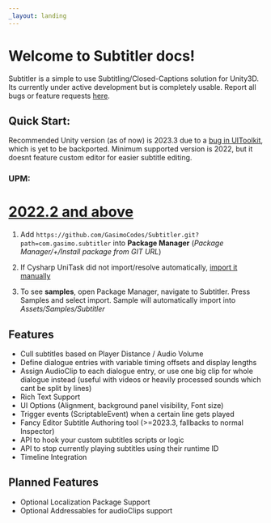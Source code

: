 ```yaml
---
_layout: landing
---
```


# Welcome to **Subtitler** docs!

Subtitler is a simple to use Subtitling/Closed-Captions solution for Unity3D. Its currently under active development but is completely usable. Report all bugs or feature requests [here](https://github.com/GasimoCodes/Subtitler/issues/new/choose).


## Quick Start:
Recommended Unity version (as of now) is 2023.3 due to a [bug in UIToolkit](https://forum.unity.com/threads/cant-bind-multicolumnlistview-to-property.1425945/), which is yet to be backported. Minimum supported version is 2022, but it doesnt feature custom editor for easier subtitle editing. 

### UPM:

# [2022.2 and above](#tab/newer)

1. Add `https://github.com/GasimoCodes/Subtitler.git?path=com.gasimo.subtitler` into **Package Manager** 
(*Package Manager/+/Install package from GIT URL*)

2. If Cysharp UniTask did not import/resolve automatically, [import it manually](https://github.com/Cysharp/UniTask)  
3. To see **samples**, open Package Manager, navigate to Subtitler. Press Samples and select import. Sample will automatically import into *Assets/Samples/Subtitler*

  

## Features

- Cull subtitles based on Player Distance / Audio Volume
- Define dialogue entries with variable timing offsets and display lengths
- Assign AudioClip to each dialogue entry, or use one big clip for whole dialogue instead (useful with videos or heavily processed sounds which cant be split by lines)
- Rich Text Support
- UI Options (Alignment, background panel visibility, Font size)
- Trigger events (ScriptableEvent) when a certain line gets played
- Fancy Editor Subtitle Authoring tool (>=2023.3, fallbacks to normal Inspector)
- API to hook your custom subtitles scripts or logic
- API to stop currently playing subtitles using their runtime ID
- Timeline Integration
  

## Planned Features

- Optional Localization Package Support
- Optional Addressables for audioClips support
